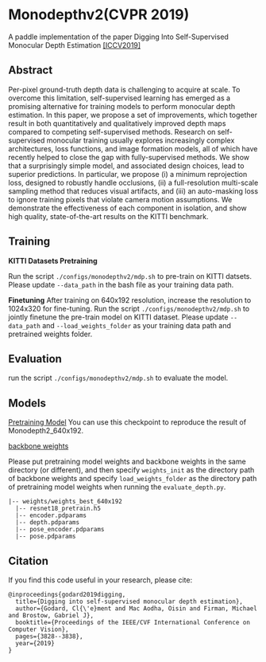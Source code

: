 # Monodepthv2(CVPR 2019)
A paddle implementation of the paper Digging Into Self-Supervised Monocular Depth Estimation
[\[ICCV2019\]](https://openaccess.thecvf.com/content_ICCV_2019/html/Godard_Digging_Into_Self-Supervised_Monocular_Depth_Estimation_ICCV_2019_paper.html)


## Abstract
Per-pixel ground-truth depth data is challenging to acquire at scale. To overcome this limitation, self-supervised learning has emerged as a promising alternative for training models to perform monocular depth estimation. In this paper, we propose a set of improvements, which together result in both quantitatively and qualitatively improved depth maps compared to competing self-supervised methods. Research on self-supervised monocular training usually explores increasingly complex architectures, loss functions, and image formation models, all of which have recently helped to close the gap with fully-supervised methods. We show that a surprisingly simple model, and associated design choices, lead to superior predictions. In particular, we propose (i) a minimum reprojection loss, designed to robustly handle occlusions, (ii) a full-resolution multi-scale sampling method that reduces visual artifacts, and (iii) an auto-masking loss to ignore training pixels that violate camera motion assumptions. We demonstrate the effectiveness of each component in isolation, and show high quality, state-of-the-art results on the KITTI benchmark.


## Training
**KITTI Datasets Pretraining**

Run the script `./configs/monodepthv2/mdp.sh` to pre-train on KITTI datsets. Please update `--data_path` in the bash file as your training data path.

**Finetuning**
After training on 640x192 resolution, increase the resolution to 1024x320 for fine-tuning.
Run the script `./configs/monodepthv2/mdp.sh` to jointly finetune the pre-train model on KITTI dataset. 
Please update `--data_path` and `--load_weights_folder` as your training data path and pretrained weights folder.

## Evaluation

run the script `./configs/monodepthv2/mdp.sh` to evaluate the model.

## Models

[Pretraining Model](https://drive.google.com/file/d/14hUDOt4lt6glPdUAwgky523E1yZJ1Wvw/view?usp=sharing)
You can use this checkpoint to reproduce the result of Monodepth2_640x192.

[backbone weights](https://drive.google.com/file/d/1iVnt_6I0u2U4wo1ZeG1Iy2DvZ1Ltn-2l/view?usp=share_link)

Please put pretraining model weights and backbone weights in the same directory (or different), and then specify `weights_init` as the directory path of backbone weights and specify `load_weights_folder` as the directory path of pretraining model weights when running the `evaluate_depth.py`.

```text
|-- weights/weights_best_640x192
  |-- resnet18_pretrain.h5
  |-- encoder.pdparams
  |-- depth.pdparams
  |-- pose_encoder.pdparams
  |-- pose.pdparams
```

## Citation
If you find this code useful in your research, please cite:
```
@inproceedings{godard2019digging,
  title={Digging into self-supervised monocular depth estimation},
  author={Godard, Cl{\'e}ment and Mac Aodha, Oisin and Firman, Michael and Brostow, Gabriel J},
  booktitle={Proceedings of the IEEE/CVF International Conference on Computer Vision},
  pages={3828--3838},
  year={2019}
}
```